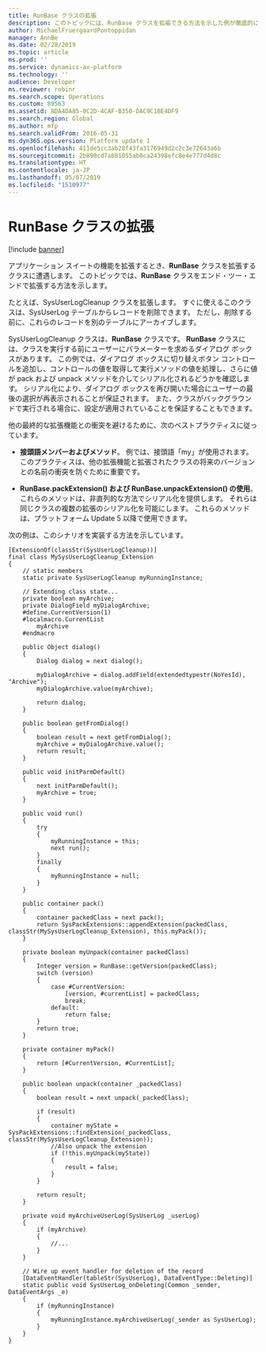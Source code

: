 ```yaml
---
title: RunBase クラスの拡張
description: このトピックには、RunBase クラスを拡張できる方法を示した例が徹底的に含まれています。
author: MichaelFruergaardPontoppidan
manager: AnnBe
ms.date: 02/28/2019
ms.topic: article
ms.prod: ''
ms.service: dynamics-ax-platform
ms.technology: ''
audience: Developer
ms.reviewer: robinr
ms.search.scope: Operations
ms.custom: 89563
ms.assetid: 8DA4DA85-0C2D-4CAF-B350-DAC9C1BE4DF9
ms.search.region: Global
ms.author: mfp
ms.search.validFrom: 2016-05-31
ms.dyn365.ops.version: Platform update 1
ms.openlocfilehash: 411de5cc3ab28f43fa3176949d2c2c3e72643a6b
ms.sourcegitcommit: 2b890cd7a801055ab0ca24398efc8e4e777d4d8c
ms.translationtype: HT
ms.contentlocale: ja-JP
ms.lasthandoff: 05/07/2019
ms.locfileid: "1510977"
---
```

# <a name="extend-the-runbase-class"></a>RunBase クラスの拡張

[!include [banner](../includes/banner.md)]

アプリケーション スイートの機能を拡張するとき、**RunBase** クラスを拡張するクラスに遭遇します。 このトピックでは、**RunBase** クラスをエンド・ツー・エンドで拡張する方法を示します。

たとえば、SysUserLogCleanup クラスを拡張します。 すぐに使えるこのクラスは、SysUserLog テーブルからレコードを削除できます。 ただし、削除する前に、これらのレコードを別のテーブルにアーカイブします。

SysUserLogCleanup クラスは、**RunBase** クラスです。 **RunBase** クラスには、クラスを実行する前にユーザーにパラメーターを求めるダイアログ ボックスがあります。 この例では、ダイアログ ボックスに切り替えボタン コントロールを追加し、コントロールの値を取得して実行メソッドの値を処理し、さらに値が pack および unpack メソッドを介してシリアル化されるどうかを確認します。 シリアル化により、ダイアログ ボックスを再び開いた場合にユーザーの最後の選択が再表示されることが保証されます。 また、クラスがバックグラウンドで実行される場合に、設定が適用されていることを保証することもできます。

他の最終的な拡張機能との衝突を避けるために、次のベストプラクティスに従っています。

- **接頭語メンバーおよびメソッド**。 例では、接頭語「my」が使用されます。 このプラクティスは、他の拡張機能と拡張されたクラスの将来のバージョンとの名前の衝突を防ぐために重要です。

- **RunBase.packExtension() および RunBase.unpackExtension() の使用**。 これらのメソッドは、非直列的な方法でシリアル化を提供します。 それらは同じクラスの複数の拡張のシリアル化を可能にします。 これらのメソッドは、プラットフォーム Update 5 以降で使用できます。

次の例は、このシナリオを実装する方法を示しています。

```
[ExtensionOf(classStr(SysUserLogCleanup))]
final class MySysUserLogCleanup_Extension
{
    // static members
    static private SysUserLogCleanup myRunningInstance;

    // Extending class state...
    private boolean myArchive;
    private DialogField myDialogArchive;
    #define.CurrentVersion(1)
    #localmacro.CurrentList
        myArchive
    #endmacro

    public Object dialog()
    {
        Dialog dialog = next dialog();

        myDialogArchive = dialog.addField(extendedtypestr(NoYesId), "Archive");
        myDialogArchive.value(myArchive);

        return dialog;
    }

    public boolean getFromDialog()
    {
        boolean result = next getFromDialog();
        myArchive = myDialogArchive.value();
        return result;
    }
    
    public void initParmDefault()
    {
        next initParmDefault();
        myArchive = true;
    }    

    public void run()
    {
        try
        {
            myRunningInstance = this;
            next run();
        }
        finally
        {
            myRunningInstance = null;
        }
    }

    public container pack()
    {
        container packedClass = next pack();
        return SysPackExtensions::appendExtension(packedClass, classStr(MySysUserLogCleanup_Extension), this.myPack());
    }

    private boolean myUnpack(container packedClass)
    {
        Integer version = RunBase::getVersion(packedClass);
        switch (version)
        {
            case #CurrentVersion:
                [version, #currentList] = packedClass;
                break;
            default:
                return false;
        }
        return true;
    }

    private container myPack()
    {
        return [#CurrentVersion, #CurrentList];
    }

    public boolean unpack(container _packedClass)
    {
        boolean result = next unpack(_packedClass);

        if (result)
        {
            container myState = SysPackExtensions::findExtension(_packedClass, classStr(MySysUserLogCleanup_Extension));
            //Also unpack the extension
            if (!this.myUnpack(myState))
            {
                result = false;
            }
        }

        return result;
    }
    
    private void myArchiveUserLog(SysUserLog _userLog)
    {
        if (myArchive)
        {
            //...
        }
    }

    // Wire up event handler for deletion of the record
    [DataEventHandler(tableStr(SysUserLog), DataEventType::Deleting)]
    static public void SysUserLog_onDeleting(Common _sender, DataEventArgs _e)
    {
        if (myRunningInstance)
        {
            myRunningInstance.myArchiveUserLog(_sender as SysUserLog);
        }
    }
}
```


